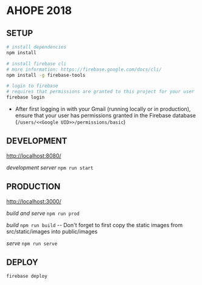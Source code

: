 # AHOPE 2018


## SETUP

```bash
# install dependencies
npm install

# install firebase cli
# more information: https://firebase.google.com/docs/cli/
npm install -g firebase-tools

# login to firebase 
# requires that permissions are granted to this project for your user
firebase login


```

- After first logging in with your Gmail (running locally or in production), ensure that your user has permissions granted in the Firebase database (`/users/<<Google UID>>/permissions/basic`)


## DEVELOPMENT

[http://localhost:8080/](http://localhost:8080/)

*development server* `npm run start`


## PRODUCTION

[http://localhost:3000/](http://localhost:3000/)

*build and serve* `npm run prod`

*build*  `npm run build` -- Don't forget to first copy the static images from src/static/images into public/images

*serve*  `npm run serve`


## DEPLOY

`firebase deploy`

